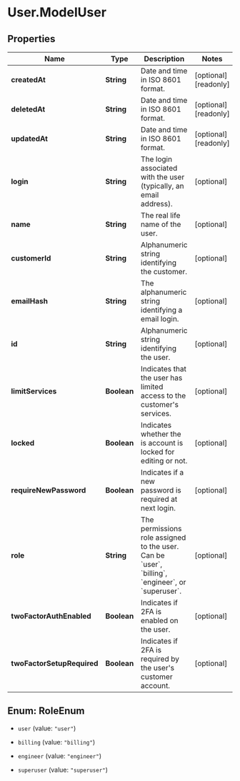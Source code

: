# User.ModelUser

## Properties

Name | Type | Description | Notes
------------ | ------------- | ------------- | -------------
**createdAt** | **String** | Date and time in ISO 8601 format. | [optional] [readonly] 
**deletedAt** | **String** | Date and time in ISO 8601 format. | [optional] [readonly] 
**updatedAt** | **String** | Date and time in ISO 8601 format. | [optional] [readonly] 
**login** | **String** | The login associated with the user (typically, an email address). | [optional] 
**name** | **String** | The real life name of the user. | [optional] 
**customerId** | **String** | Alphanumeric string identifying the customer. | [optional] 
**emailHash** | **String** | The alphanumeric string identifying a email login. | [optional] 
**id** | **String** | Alphanumeric string identifying the user. | [optional] 
**limitServices** | **Boolean** | Indicates that the user has limited access to the customer&#39;s services. | [optional] 
**locked** | **Boolean** | Indicates whether the is account is locked for editing or not. | [optional] 
**requireNewPassword** | **Boolean** | Indicates if a new password is required at next login. | [optional] 
**role** | **String** | The permissions role assigned to the user. Can be &#x60;user&#x60;, &#x60;billing&#x60;, &#x60;engineer&#x60;, or &#x60;superuser&#x60;. | [optional] 
**twoFactorAuthEnabled** | **Boolean** | Indicates if 2FA is enabled on the user. | [optional] 
**twoFactorSetupRequired** | **Boolean** | Indicates if 2FA is required by the user&#39;s customer account. | [optional] 



## Enum: RoleEnum


* `user` (value: `"user"`)

* `billing` (value: `"billing"`)

* `engineer` (value: `"engineer"`)

* `superuser` (value: `"superuser"`)




